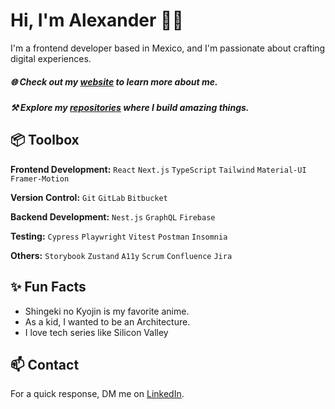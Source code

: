 # Hi, I'm Alexander 👋🏽  

I'm a frontend developer based in Mexico, and I'm passionate about crafting digital experiences. 

##### 🌐 Check out my [website](https://aIexnder.com/) to learn more about me.
##### ⚒️ Explore my [repositories](https://aIexnder?tab=repositories) where I build amazing things. 
 
## 📦 Toolbox

**Frontend Development:** `React` `Next.js` `TypeScript` `Tailwind` `Material-UI` `Framer-Motion`
 
**Version Control:** `Git` `GitLab` `Bitbucket`

**Backend Development:** `Nest.js` `GraphQL` `Firebase` 

**Testing:** `Cypress` `Playwright` `Vitest` `Postman` `Insomnia`

**Others:** `Storybook` `Zustand` `A11y` `Scrum` `Confluence` `Jira`
 
## ✨ Fun Facts 

- Shingeki no Kyojin is my favorite anime.
- As a kid, I wanted to be an Architecture.
- I love tech series like Silicon Valley 

## 📫 Contact

 For a quick response, DM me on [LinkedIn](https://www.linkedin.com/in/aIexnder/). 
 
